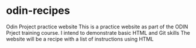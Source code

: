 # odin-recipes
Odin Project practice website
This is a practice website as part of the ODIN Prject training course.
I intend to demonstrate basic HTML and Git skills
The website will be a recipe with a list of instructions using HTML
